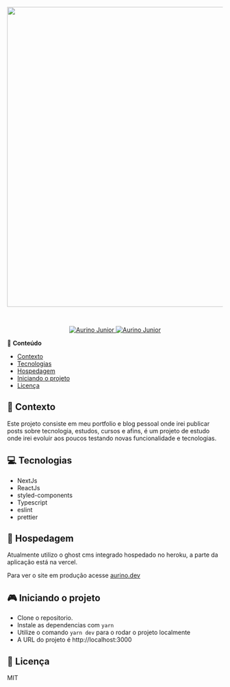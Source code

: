 <p align="center">
  <img width="700" src="https://github.com/AurinoJunior/aurino.dev_web/assets/32946164/addd22f4-6f98-4ab2-a4dd-3a6374531b25">
</p>
<br>
<p align="center">
   <a href="https://www.instagram.com/aurigod97/">
      <img alt="Aurino Junior" src="https://img.shields.io/badge/-aurigod97-0390fc?style=flat&logo=Instagram&logoColor=white&color=blue" />
   </a>
    <a href="https://www.linkedin.com/in/aurino-junior-7718a4158/">
      <img alt="Aurino Junior" src="https://img.shields.io/badge/-Aurino%20Junior-0390fc?style=flat&logo=Linkedin&logoColor=white&color=blue" />
   </a>
</p>

📍 **Conteúdo**

- [Contexto](#blue_book-contexto)
- [Tecnologias](#computer-tecnologias)
- [Hospedagem](#rocket-hospedagem)
- [Iniciando o projeto](#video_game-iniciando-o-projeto)
- [Licença](#page_with_curl-licença)

## :blue_book: Contexto

Este projeto consiste em meu portfolio e blog pessoal onde irei publicar posts sobre tecnologia, estudos, cursos e afins, é um projeto de estudo onde irei evoluir aos poucos testando novas funcionalidade e tecnologias.

## :computer: Tecnologias

- NextJs
- ReactJs
- styled-components
- Typescript
- eslint
- prettier

## :rocket: Hospedagem

Atualmente utilizo o ghost cms integrado hospedado no heroku, a parte da aplicação está na vercel.

Para ver o site em produção acesse [aurino.dev](https://www.aurino.dev)

## :video_game: Iniciando o projeto

- Clone o repositorio.
- Instale as dependencias com `yarn`
- Utilize o comando `yarn dev` para o rodar o projeto localmente
- A URL do projeto é http://localhost:3000

## :page_with_curl: Licença

MIT
